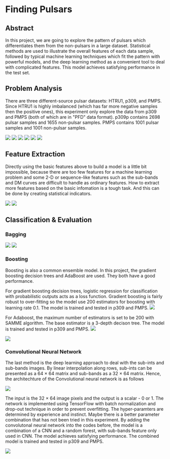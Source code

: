# Finding Pulsars

## Abstract
In this project, we are going to explore the pattern of pulsars which differentiates them from the non-pulsars in a large dataset. Statistical methods are used to illustrate the overall features of each data sample, followed by typical machine learning techniques which fit the pattern with powerful models, and the deep learning method as a convenient tool to deal with complicated features. This model achieves satisfying performance in the test set.

## Problem Analysis
There are three different-source pulsar datasets: 
HTRU1, p309, and PMPS. Since HTRU1 is highly imbalanced (which has far more negative samples then the positive ones), this experiment only explore the data from p309 and PMPS (both of which are in "PFD" data format). 
p309p contains 2698 pulsar samples and 1655 non-pulsar samples.
PMPS contains 1001 pulsar samples and 1001 non-pulsar samples.

![](/report/1.PNG)
![](/report/2.PNG)
![](/report/3.PNG)
![](/report/4.PNG)
![](/report/5.PNG)
![](/report/6.PNG)

## Feature Extraction
Directly using the basic features above to build a model is a little bit impossible, because there are too few features for a machine learning problem and some 2-D or sequence-like features such as the sub-bands and DM curves are difficult to handle as ordinary features. How to extract more features based on the basic infomation is a tough task. And this can be done by creating statistical indicators.

![](/report/7.PNG)
![](/report/8.PNG)


## Classification & Evaluation

### Bagging 
![](/report/9.PNG)
![](/report/10.PNG)

### Boosting
Boosting is also a common ensemble model. In this project, the gradient boosting decision trees and AdaBoost are used. They both have a good performance.

For gradient boosting decision trees, logistic regression for classification with probabilistic outputs acts as a loss function. Gradient boosting is fairly robust to over-fitting so the model use 200 estimators for boosting with learning rate 0.1.
The model is trained and tested in p309 and PMPS.
![](/report/12.PNG)

For Adaboost, the maximum number of estimators is set to be 200 with SAMME algorithm.
The base estimator is a 3-depth decison tree. The model is trained and tested in p309 and PMPS.
![](/report/13.PNG)

![](/report/10.PNG)

### Convolutional Neural Network
The last method is the deep learning approach to deal with the sub-ints and sub-bands images. By linear interpolation along rows, sub-ints can be presented as a 64 × 64 matrix and sub-bands as a 32 × 64 matrix. Hence, the architechture of the Convolutional neural network is as follows

![](/report/14.PNG)

The input is the 32 × 64 image pixels and the output is a scalar - 0 or 1. The network is implemented using TensorFlow with batch normalization and drop-out technique in order to prevent overfitting. The hyper-paramters are determined by experience and instinct. Maybe there is a better parameter combination that has not been tried in this experiment. By adding the convolutonal neural network into the codes before, the model is a combination of a CNN and a random forest, with sub-bands feature only used in CNN. The model achieves satisfying performance. The combined model is trained and tested in p309 and PMPS.

![](/report/15.PNG)